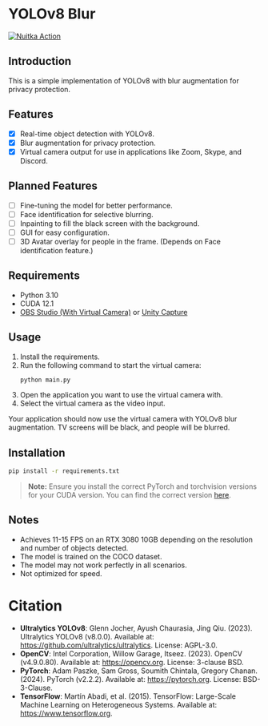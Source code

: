 # YOLOv8 Blur
[![Nuitka Action](https://github.com/Ultr4Dev/yolov8-blur/actions/workflows/action.yml/badge.svg?branch=main&event=release)](https://github.com/Ultr4Dev/yolov8-blur/actions/workflows/action.yml)
## Introduction
This is a simple implementation of YOLOv8 with blur augmentation for privacy protection.

## Features
- [x] Real-time object detection with YOLOv8.
- [x] Blur augmentation for privacy protection.
- [x] Virtual camera output for use in applications like Zoom, Skype, and Discord.
## Planned Features
- [ ] Fine-tuning the model for better performance.
- [ ] Face identification for selective blurring.
- [ ] Inpainting to fill the black screen with the background.
- [ ] GUI for easy configuration.
- [ ] 3D Avatar overlay for people in the frame. (Depends on Face identification feature.)

## Requirements
- Python 3.10
- CUDA 12.1
- [OBS Studio (With Virtual Camera)](https://obsproject.com/) or [Unity Capture](https://github.com/schellingb/UnityCapture)

## Usage
1. Install the requirements.
2. Run the following command to start the virtual camera:
    ```bash
    python main.py
    ```
3. Open the application you want to use the virtual camera with.
4. Select the virtual camera as the video input.

Your application should now use the virtual camera with YOLOv8 blur augmentation. TV screens will be black, and people will be blurred.

## Installation
```bash
pip install -r requirements.txt
```

> **Note:** Ensure you install the correct PyTorch and torchvision versions for your CUDA version. You can find the correct version [here](https://pytorch.org/get-started/locally/).

## Notes
- Achieves 11-15 FPS on an RTX 3080 10GB depending on the resolution and number of objects detected.
- The model is trained on the COCO dataset.
- The model may not work perfectly in all scenarios.
- Not optimized for speed.

# Citation
- **Ultralytics YOLOv8**: Glenn Jocher, Ayush Chaurasia, Jing Qiu. (2023). Ultralytics YOLOv8 (v8.0.0). Available at: https://github.com/ultralytics/ultralytics. License: AGPL-3.0.
- **OpenCV**: Intel Corporation, Willow Garage, Itseez. (2023). OpenCV (v4.9.0.80). Available at: https://opencv.org. License: 3-clause BSD.
- **PyTorch**: Adam Paszke, Sam Gross, Soumith Chintala, Gregory Chanan. (2024). PyTorch (v2.2.2). Available at: https://pytorch.org. License: BSD-3-Clause.
- **TensorFlow**: Martín Abadi, et al. (2015). TensorFlow: Large-Scale Machine Learning on Heterogeneous Systems. Available at: https://www.tensorflow.org.
